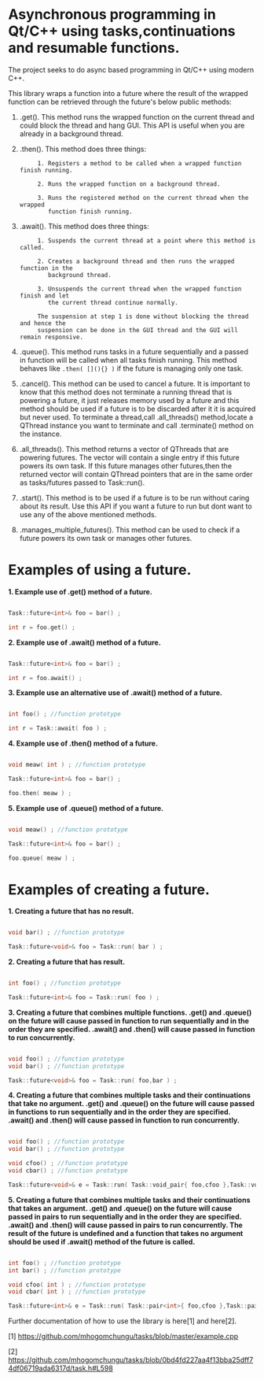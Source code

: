 

Asynchronous programming in Qt/C++ using tasks,continuations and resumable functions.
========

The project seeks to do async based programming in Qt/C++ using modern C++.

This library wraps a function into a future where the result of the wrapped function
can be retrieved through the future's below public methods:

1. .get().  This method runs the wrapped function on the current thread
            and could block the thread and hang GUI. This API is useful when you are already
            in a background thread.

2. .then(). This method does three things:

            1. Registers a method to be called when a wrapped function finish running.

            2. Runs the wrapped function on a background thread.

            3. Runs the registered method on the current thread when the wrapped
               function finish running.

3. .await(). This method does three things:

            1. Suspends the current thread at a point where this method is called.

            2. Creates a background thread and then runs the wrapped function in the
               background thread.

            3. Unsuspends the current thread when the wrapped function finish and let
               the current thread continue normally.

            The suspension at step 1 is done without blocking the thread and hence the
            suspension can be done in the GUI thread and the GUI will remain responsive.

4. .queue(). This method runs tasks in a future sequentially and a passed in function will be called when all tasks
	     finish running. This method behaves like ```.then( [](){} )``` if the future is managing only one task.

5. .cancel(). This method can be used to cancel a future. It is important to know
              that this method does not terminate a running thread that is powering a future, it just
              releases memory used by a future and this method should be used if a future is to be discarded
	      after it it is acquired but never used. To terminate a thread,call .all_threads() method,locate a QThread
	      instance you want to terminate and call .terminate() method on the instance.

6. .all_threads(). This method returns a vector of QThreads that are powering futures.
                   The vector will contain a single entry if this future powers its own task. If this future
                   manages other futures,then the returned vector will contain QThread pointers that are in
                   the same order as tasks/futures passed to Task::run().

7. .start(). This method is to be used if a future is to be run without caring about its result.
	     Use this API if you want a future to run but dont want to use any of the above mentioned methods.

8. .manages_multiple_futures(). This method can be used to check if a future powers
                                its own task or manages other futures.

Examples of using a future.
========

**1. Example use of .get() method of a future.**

```c++

Task::future<int>& foo = bar() ;

int r = foo.get() ;

```

**2. Example use of .await() method of a future.**

```c++

Task::future<int>& foo = bar() ;

int r = foo.await() ;

```
**3. Example use an alternative use of .await() method of a future.**

```c++

int foo() ; //function prototype

int r = Task::await( foo ) ;

```

**4. Example use of .then() method of a future.**

```c++

void meaw( int ) ; //function prototype

Task::future<int>& foo = bar() ;

foo.then( meaw ) ;

```

**5. Example use of .queue() method of a future.**

```c++

void meaw() ; //function prototype

Task::future<int>& foo = bar() ;

foo.queue( meaw ) ;

```

Examples of creating a future.
========

**1. Creating a future that has no result.**
```c++

void bar() ; //function prototype

Task::future<void>& foo = Task::run( bar ) ;

```

**2. Creating a future that has result.**
```c++

int foo() ; //function prototype

Task::future<int>& foo = Task::run( foo ) ;

```

**3. Creating a future that combines multiple functions. .get() and .queue() on the future will cause passed in function to run sequentially and in the order they are specified. .await() and .then() will cause passed in function to run concurrently.**

```c++

void foo() ; //function prototype
void bar() ; //function prototype

Task::future<void>& foo = Task::run( foo,bar ) ;

```

**4. Creating a future that combines multiple tasks and their continuations that take no argument. .get() and .queue() on the future will cause passed in functions to run sequentially and in the order they are specified. .await() and .then() will cause passed in function to run concurrently.**

```c++

void foo() ; //function prototype
void bar() ; //function prototype

void cfoo() ; //function prototype
void cbar() ; //function prototype

Task::future<void>& e = Task::run( Task::void_pair{ foo,cfoo },Task::void_pair{ bar,cbar } ) ;

```

**5. Creating a future that combines multiple tasks and their continuations that takes an argument. .get() and .queue() on the future will cause passed in pairs to run sequentially and in the order they are specified. .await() and .then() will cause passed in pairs to run concurrently. The result of the future is undefined and a function that takes no argument should be used if .await() method of the future is called.**

```c++

int foo() ; //function prototype
int bar() ; //function prototype

void cfoo( int ) ; //function prototype
void cbar( int ) ; //function prototype

Task::future<int>& e = Task::run( Task::pair<int>{ foo,cfoo },Task::pair<int>{ bar,cbar } ) ;
```

Further documentation of how to use the library is here[1] and here[2].

[1] https://github.com/mhogomchungu/tasks/blob/master/example.cpp

[2] https://github.com/mhogomchungu/tasks/blob/0bd4fd227aa4f13bba25dff74df06719ada6317d/task.h#L598
